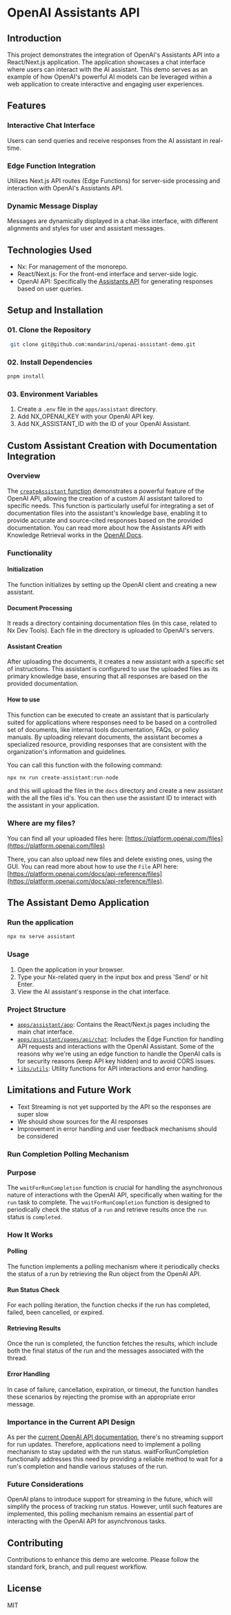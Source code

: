 # OpenAI Assistants API

## Introduction

This project demonstrates the integration of OpenAI's Assistants API into a React/Next.js application. The application showcases a chat interface where users can interact with the AI assistant. This demo serves as an example of how OpenAI's powerful AI models can be leveraged within a web application to create interactive and engaging user experiences.

## Features

### Interactive Chat Interface

Users can send queries and receive responses from the AI assistant in real-time.

### Edge Function Integration

Utilizes Next.js API routes (Edge Functions) for server-side processing and interaction with OpenAI's Assistants API.

### Dynamic Message Display

Messages are dynamically displayed in a chat-like interface, with different alignments and styles for user and assistant messages.

## Technologies Used

- Nx: For management of the monorepo.
- React/Next.js: For the front-end interface and server-side logic.
- OpenAI API: Specifically the [Assistants API](https://platform.openai.com/docs/assistants/overview) for generating responses based on user queries.

## Setup and Installation

### 01. Clone the Repository

```bash
 git clone git@github.com:mandarini/openai-assistant-demo.git
```

### 02. Install Dependencies

```bash
pnpm install
```

### 03. Environment Variables

1. Create a `.env` file in the `apps/assistant` directory.
2. Add NX_OPENAI_KEY with your OpenAI API key.
3. Add NX_ASSISTANT_ID with the ID of your OpenAI Assistant.

## Custom Assistant Creation with Documentation Integration

### Overview

The [`createAssistant` function](libs/create-assistant/src/lib/create-assistant.ts) demonstrates a powerful feature of the OpenAI API, allowing the creation of a custom AI assistant tailored to specific needs. This function is particularly useful for integrating a set of documentation files into the assistant's knowledge base, enabling it to provide accurate and source-cited responses based on the provided documentation. You can read more about how the Assistants API with Knowledge Retrieval works in the [OpenAI Docs](https://platform.openai.com/docs/assistants/tools/knowledge-retrieval).

### Functionality

#### Initialization

The function initializes by setting up the OpenAI client and creating a new assistant.

#### Document Processing

It reads a directory containing documentation files (in this case, related to Nx Dev Tools). Each file in the directory is uploaded to OpenAI's servers.

#### Assistant Creation

After uploading the documents, it creates a new assistant with a specific set of instructions. This assistant is configured to use the uploaded files as its primary knowledge base, ensuring that all responses are based on the provided documentation.

#### How to use

This function can be executed to create an assistant that is particularly suited for applications where responses need to be based on a controlled set of documents, like internal tools documentation, FAQs, or policy manuals. By uploading relevant documents, the assistant becomes a specialized resource, providing responses that are consistent with the organization's information and guidelines.

You can call this function with the following command:

```bash
npx nx run create-assistant:run-node
```

and this will upload the files in the `docs` directory and create a new assistant with the all the files id's. You can then use the assistant ID to interact with the assistant in your application.

### Where are my files?

You can find all your uploaded files here: [https://platform.openai.com/files](https://platform.openai.com/files)

There, you can also upload new files and delete existing ones, using the GUI. You can read more about how to use the `File` API here: [https://platform.openai.com/docs/api-reference/files](https://platform.openai.com/docs/api-reference/files).

## The Assistant Demo Application

### Run the application

```bash
npx nx serve assistant
```

### Usage

1. Open the application in your browser.
2. Type your Nx-related query in the input box and press 'Send' or hit Enter.
3. View the AI assistant's response in the chat interface.

### Project Structure

- [`apps/assistant/app`](apps/assistant/app): Contains the React/Next.js pages including the main chat interface.
- [`apps/assistant/pages/api/chat`](apps/assistant/pages/api/chat.ts): Includes the Edge Function for handling API requests and interactions with the OpenAI Assistant. Some of the reasons why we're using an edge function to handle the OpenAI calls is for security reasons (keep API key hidden) and to avoid CORS issues.
- [`libs/utils`](libs/utils): Utility functions for API interactions and error handling.

## Limitations and Future Work

- Text Streaming is not yet supported by the API so the responses are super slow
- We should show sources for the AI responses
- Improvement in error handling and user feedback mechanisms should be considered

### Run Completion Polling Mechanism

### Purpose

The `waitForRunCompletion` function is crucial for handling the asynchronous nature of interactions with the OpenAI API, specifically when waiting for the `run` task to complete. The `waitForRunCompletion` function is designed to periodically check the status of a `run` and retrieve results once the `run` status is `completed`.

### How It Works

#### Polling

The function implements a polling mechanism where it periodically checks the status of a run by retrieving the Run object from the OpenAI API.

#### Run Status Check

For each polling iteration, the function checks if the run has completed, failed, been cancelled, or expired.

#### Retrieving Results

Once the run is completed, the function fetches the results, which include both the final status of the run and the messages associated with the thread.

#### Error Handling

In case of failure, cancellation, expiration, or timeout, the function handles these scenarios by rejecting the promise with an appropriate error message.

### Importance in the Current API Design

As per the [current OpenAI API documentation](https://platform.openai.com/docs/assistants/how-it-works), there's no streaming support for run updates. Therefore, applications need to implement a polling mechanism to stay updated with the run status. waitForRunCompletion functionally addresses this need by providing a reliable method to wait for a run's completion and handle various statuses of the run.

### Future Considerations

OpenAI plans to introduce support for streaming in the future, which will simplify the process of tracking run status. However, until such features are implemented, this polling mechanism remains an essential part of interacting with the OpenAI API for asynchronous tasks.

## Contributing

Contributions to enhance this demo are welcome. Please follow the standard fork, branch, and pull request workflow.

## License

MIT
